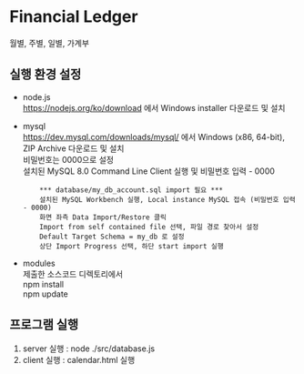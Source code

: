 # Financial Ledger
월별, 주별, 일별, 가계부

## 실행 환경 설정
- node.js<br>
https://nodejs.org/ko/download 에서 Windows installer 다운로드 및 설치

- mysql<br>
https://dev.mysql.com/downloads/mysql/ 에서 Windows (x86, 64-bit), ZIP Archive 다운로드 및 설치<br>
		  비밀번호는 0000으로 설정<br>
		  설치된 MySQL 8.0 Command Line Client 실행 및 비밀번호 입력 - 0000<br>
		  
		  *** database/my_db_account.sql import 필요 ***
		  설치된 MySQL Workbench 실행, Local instance MySQL 접속 (비밀번호 입력 - 0000)
		  화면 좌측 Data Import/Restore 클릭
		  Import from self contained file 선택, 파일 경로 찾아서 설정
		  Default Target Schema = my_db 로 설정
		  상단 Import Progress 선택, 하단 start import 실행
			
- modules<br>
제출한 소스코드 디렉토리에서<br>
		  npm install<br>
		  npm update


## 프로그램 실행
1. server 실행  : node ./src/database.js
2. client 실행  : calendar.html 실행
